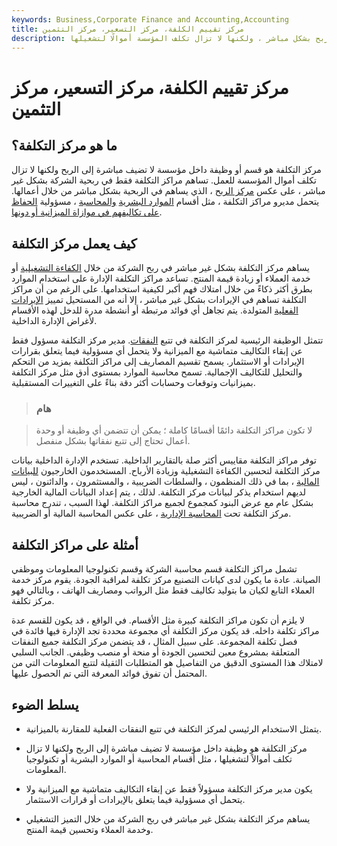```yaml
---
keywords: Business,Corporate Finance and Accounting,Accounting
title: مركز تقييم الكلفة، مركز التسعير، مركز التثمين
description: مركز التكلفة هو وظيفة داخل مؤسسة لا تضيف إلى الربح بشكل مباشر ، ولكنها لا تزال تكلف المؤسسة أموالًا لتشغيلها.
---
```


# مركز تقييم الكلفة، مركز التسعير، مركز التثمين
## ما هو مركز التكلفة؟

مركز التكلفة هو قسم أو وظيفة داخل مؤسسة لا تضيف مباشرة إلى الربح ولكنها لا تزال تكلف أموال المؤسسة للعمل. تساهم مراكز التكلفة فقط في ربحية الشركة بشكل غير مباشر ، على عكس [مركز الربح](/profitcentre) ، الذي يساهم في الربحية بشكل مباشر من خلال أعمالها. يتحمل مديرو مراكز التكلفة ، مثل أقسام [الموارد البشرية](/humanresources) [والمحاسبة](/accounting) ، مسؤولية [الحفاظ على تكاليفهم في موازاة الميزانية أو دونها](/cost-control).

## كيف يعمل مركز التكلفة

يساهم مركز التكلفة بشكل غير مباشر في ربح الشركة من خلال [الكفاءة التشغيلية](/operationalefficiency) أو خدمة العملاء أو زيادة قيمة المنتج. تساعد مراكز التكلفة الإدارة على استخدام الموارد بطرق أكثر ذكاءً من خلال امتلاك فهم أكبر لكيفية استخدامها. على الرغم من أن مراكز التكلفة تساهم في الإيرادات بشكل غير مباشر ، إلا أنه من المستحيل تمييز [الإيرادات الفعلية](/revenue) المتولدة. يتم تجاهل أي فوائد مرتبطة أو أنشطة مدرة للدخل لهذه الأقسام لأغراض الإدارة الداخلية.

تتمثل الوظيفة الرئيسية لمركز التكلفة في تتبع [النفقات](/expense). مدير مركز التكلفة مسؤول فقط عن إبقاء التكاليف متماشية مع الميزانية ولا يتحمل أي مسؤولية فيما يتعلق بقرارات الإيرادات أو الاستثمار. يسمح تقسيم المصاريف إلى مراكز التكلفة بمزيد من التحكم والتحليل للتكاليف الإجمالية. تسمح محاسبة الموارد بمستوى أدق مثل مركز التكلفة بميزانيات وتوقعات وحسابات أكثر دقة بناءً على التغييرات المستقبلية.

> ### هام

> لا تكون مراكز التكلفة دائمًا أقسامًا كاملة ؛ يمكن أن تتضمن أي وظيفة أو وحدة أعمال تحتاج إلى تتبع نفقاتها بشكل منفصل.

>

توفر مراكز التكلفة مقاييس أكثر صلة بالتقارير الداخلية. تستخدم الإدارة الداخلية بيانات مركز التكلفة لتحسين الكفاءة التشغيلية وزيادة الأرباح. المستخدمون الخارجيون [للبيانات المالية](/financial-statements) ، بما في ذلك المنظمون ، والسلطات الضريبية ، والمستثمرون ، والدائنون ، ليس لديهم استخدام يذكر لبيانات مركز التكلفة. لذلك ، يتم إعداد البيانات المالية الخارجية بشكل عام مع عرض البنود كمجموع لجميع مراكز التكلفة. لهذا السبب ، تندرج محاسبة مركز التكلفة تحت [المحاسبة الإدارية](/managerialaccounting) ، على عكس المحاسبة المالية أو الضريبية.

## أمثلة على مراكز التكلفة

تشمل مراكز التكلفة قسم محاسبة الشركة وقسم تكنولوجيا المعلومات وموظفي الصيانة. عادة ما يكون لدى كيانات التصنيع مركز تكلفة لمراقبة الجودة. يقوم مركز خدمة العملاء التابع لكيان ما بتوليد تكاليف فقط مثل الرواتب ومصاريف الهاتف ، وبالتالي فهو مركز تكلفة.

لا يلزم أن تكون مراكز التكلفة كبيرة مثل الأقسام. في الواقع ، قد يكون للقسم عدة مراكز تكلفة داخله. قد يكون مركز التكلفة أي مجموعة محددة تجد الإدارة فيها فائدة في فصل تكلفة المجموعة. على سبيل المثال ، قد يتضمن مركز التكلفة جميع النفقات المتعلقة بمشروع معين لتحسين الجودة أو منحة أو منصب وظيفي. الجانب السلبي لامتلاك هذا المستوى الدقيق من التفاصيل هو المتطلبات الثقيلة لتتبع المعلومات التي من المحتمل أن تفوق فوائد المعرفة التي تم الحصول عليها.

## يسلط الضوء

- يتمثل الاستخدام الرئيسي لمركز التكلفة في تتبع النفقات الفعلية للمقارنة بالميزانية.

- مركز التكلفة هو وظيفة داخل مؤسسة لا تضيف مباشرة إلى الربح ولكنها لا تزال تكلف أموالاً لتشغيلها ، مثل أقسام المحاسبة أو الموارد البشرية أو تكنولوجيا المعلومات.

- يكون مدير مركز التكلفة مسؤولاً فقط عن إبقاء التكاليف متماشية مع الميزانية ولا يتحمل أي مسؤولية فيما يتعلق بالإيرادات أو قرارات الاستثمار.

- يساهم مركز التكلفة بشكل غير مباشر في ربح الشركة من خلال التميز التشغيلي وخدمة العملاء وتحسين قيمة المنتج.

